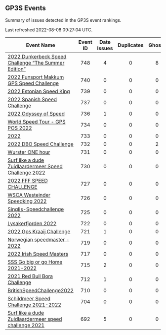 ## GP3S Events

Summary of issues detected in the GP3S event rankings.

Last refreshed 2022-08-08 09:27:04 UTC.

| Event Name | Event ID | Date Issues | Duplicates | Ghosts | Missing | Incorrect | Actions |
| ---------- | :------: | :---------: | :--------: | :----: | :-----: | :-------: | :-----: |
| [2022 Dunkerbeck Speed Challenge “The Summer Edition”](748.md) | 748 | 4 | 0 | 8 | 0 | 4 | 2 |
| [2022 Funsport Makkum GPS Speed Challenge](740.md) | 740 | 0 | 0 | 0 | 0 | 0 | 0 |
| [2022 Estonian Speed King](739.md) | 739 | 0 | 0 | 0 | 0 | 0 | 0 |
| [2022 Spanish Speed Challenge](737.md) | 737 | 0 | 0 | 0 | 0 | 0 | 0 |
| [2022 Odyssey of Speed](736.md) | 736 | 1 | 0 | 0 | 7 | 0 | 1 |
| [World Speed Tour - GPS POS 2022 ](734.md) | 734 | 0 | 0 | 0 | 0 | 0 | 0 |
| [2022 ](733.md) | 733 | 0 | 0 | 0 | 0 | 0 | 0 |
| [2022 DBO Speed Challenge](732.md) | 732 | 0 | 0 | 2 | 0 | 0 | 1 |
| [Wurster ONE hour](731.md) | 731 | 0 | 0 | 0 | 0 | 0 | 0 |
| [Surf like a dude Zuidlaardermeer Speed Challenge 2022](730.md) | 730 | 0 | 0 | 0 | 0 | 0 | 0 |
| [2022 FFF SPEED CHALLENGE](727.md) | 727 | 0 | 0 | 0 | 0 | 0 | 0 |
| [WSCA Westeinder Speedking 2022](726.md) | 726 | 0 | 0 | 0 | 0 | 0 | 0 |
| [Singlis-Speedchallenge 2022](725.md) | 725 | 0 | 0 | 0 | 0 | 0 | 0 |
| [Lysakerfjorden 2022](722.md) | 722 | 0 | 0 | 0 | 0 | 0 | 0 |
| [2022 Gps Kraaij Challenge](721.md) | 721 | 1 | 0 | 0 | 0 | 0 | 0 |
| [Norwegian speedmaster - 2022](719.md) | 719 | 0 | 0 | 0 | 0 | 0 | 0 |
| [2022 Irish Speed Masters](717.md) | 717 | 0 | 0 | 0 | 0 | 7 | 1 |
| [SSS Go big or go Home 2021-2022](715.md) | 715 | 2 | 0 | 0 | 0 | 7 | 2 |
| [2021 Red Bull Bora Challenge](712.md) | 712 | 1 | 0 | 0 | 0 | 3 | 1 |
| [BritishSpeedChallenge2022](710.md) | 710 | 0 | 0 | 0 | 0 | 19 | 4 |
| [Schildmeer Speed Challenge 2021-2022](704.md) | 704 | 0 | 0 | 0 | 0 | 18 | 6 |
| [Surf like a dude Zuidlaardermeer speed challenge 2021](692.md) | 692 | 5 | 0 | 0 | 0 | 6 | 2 |
